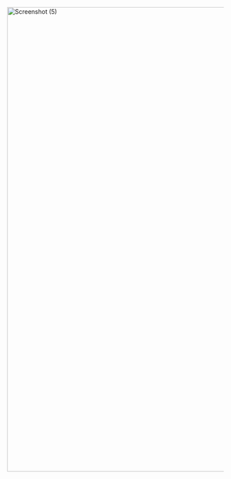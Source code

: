 <img width="1920" height="1080" alt="Screenshot (5)" src="https://github.com/user-attachments/assets/a2d1bfaf-86b1-43d0-8bf0-0ef21f0a0ec5" />
